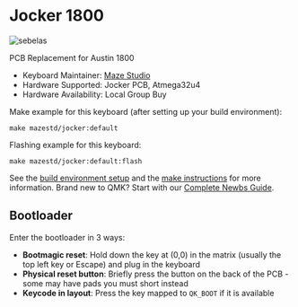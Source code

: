 # Jocker 1800

![sebelas]( https://i.imgur.com/07zQeZhh.png )

PCB Replacement for Austin 1800

* Keyboard Maintainer: [Maze Studio](https://github.com/mazestd)
* Hardware Supported: Jocker PCB, Atmega32u4
* Hardware Availability: Local Group Buy

Make example for this keyboard (after setting up your build environment):

    make mazestd/jocker:default

Flashing example for this keyboard:

    make mazestd/jocker:default:flash

See the [build environment setup](https://docs.qmk.fm/#/getting_started_build_tools) and the [make instructions](https://docs.qmk.fm/#/getting_started_make_guide) for more information. Brand new to QMK? Start with our [Complete Newbs Guide](https://docs.qmk.fm/#/newbs).

## Bootloader

Enter the bootloader in 3 ways:

* **Bootmagic reset**: Hold down the key at (0,0) in the matrix (usually the top left key or Escape) and plug in the keyboard
* **Physical reset button**: Briefly press the button on the back of the PCB - some may have pads you must short instead
* **Keycode in layout**: Press the key mapped to `QK_BOOT` if it is available